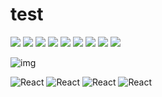 # test


<img src="https://img.shields.io/badge/RASPBERRY PI-#A22846?style=flat&logo=Raspberry Pi&logoColor=white"/>
<img src="https://img.shields.io/badge/AMAZON IoT-#FF9900 IoT?style=flat&logo=AMAZON IoT&logoColor=white"/>
<img src="https://img.shields.io/badge/JUNIT5-#25A162?style=flat&logo=junit5&logoColor=white"/>
<img src="https://img.shields.io/badge/PYTHON OBD-#3776AB?style=flat&logo=PYTHON OBD&logoColor=white"/>
<img src="https://img.shields.io/badge/MUI-#007FFF?style=flat&logo=MUI&logoColor=white"/>
<img src="https://img.shields.io/badge/NAVER MAP API-#03C75A?style=flat&logo=NAVER MAP API&logoColor=white"/>
<img src="https://img.shields.io/badge/NOTION-#000000?style=flat&logo=NOTION&logoColor=white"/>
<img src="https://img.shields.io/badge/discord-#5865F2?style=flat&logo=discord&logoColor=white"/>
<img src="https://img.shields.io/badge/아이콘내용-바탕색?style=flat&logo=로고이름&logoColor=white"/>


![img](https://img.shields.io/badge/{NOTION}-{#000000}?style=for-the-badge&logo={Notion}&logoColor={white})

![React](https://img.shields.io/badge/react-ffffff?style=for-the-badge&logo=react&logoColor=green)
![React](https://img.shields.io/badge/react-ffffff?style=for-the-badge&logo=react)
![React](https://img.shields.io/badge/react-444444?style=for-the-badge&logo=react)
![React](https://img.shields.io/badge/react?style=for-the-badge&logo=react)
